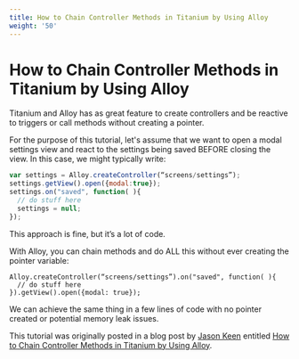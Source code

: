 ```yaml
---
title: How to Chain Controller Methods in Titanium by Using Alloy
weight: '50'
---
```


# How to Chain Controller Methods in Titanium by Using Alloy

Titanium and Alloy has as great feature to create controllers and be reactive to triggers or call methods without creating a pointer.

For the purpose of this tutorial, let's assume that we want to open a modal settings view and react to the settings being saved BEFORE closing the view. In this case, we might typically write:

```javascript
var settings = Alloy.createController(“screens/settings”);
settings.getView().open({modal:true});
settings.on("saved", function( ){
  // do stuff here
  settings = null;
});
```

This approach is fine, but it’s a lot of code.

With Alloy, you can chain methods and do ALL this without ever creating the pointer variable:

```
Alloy.createController(“screens/settings”).on("saved", function( ){
  // do stuff here
}).getView().open({modal: true});
```

We can achieve the same thing in a few lines of code with no pointer created or potential memory leak issues.

This tutorial was originally posted in a blog post by [Jason Keen](https://devblog.axway.com/author/jkneen/) entitled [How to Chain Controller Methods in Titanium by Using Alloy](https://devblog.axway.com/mobile-apps/chain-controller-methods-in-alloy/?utm_source=Axway+Developer&utm_campaign=646e139983-BLOG_ROUNDUP_2019_MAY_17&utm_medium=email&utm_term=0_763a3fa2c9-646e139983-431333853).
